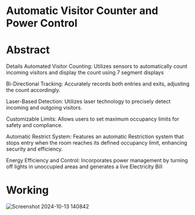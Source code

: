 # Automatic Visitor Counter and Power Control
# Abstract
Details
Automated Visitor Counting: Utilizes sensors to automatically count incoming visitors and display the count using 7 segment displays

Bi-Directional Tracking: Accurately records both entries and exits, adjusting the count accordingly.

Laser-Based Detection: Utilizes laser technology to precisely detect incoming and outgoing visitors.

Customizable Limits: Allows users to set maximum occupancy limits for safety and compliance.

Automatic Restrict System: Features an automatic Restriction system that stops entry when the room reaches its defined occupancy limit, enhancing security and efficiency.

Energy Efficiency and Control: Incorporates power management by turning off lights in unoccupied areas and generates a live Electricity Bill

# Working

![Screenshot 2024-10-13 140842](https://github.com/user-attachments/assets/a8a979b5-f2a4-4427-9f72-84dc291ae338)

